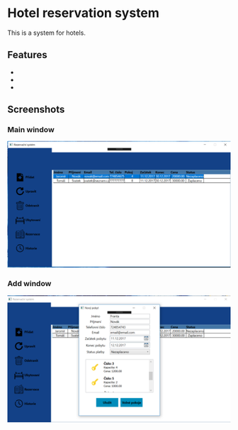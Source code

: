 # Hotel reservation system

This is a system for hotels.

## Features
*
*
*


## Screenshots

### Main window
<img src="https://github.com/tomassvatek/Hotel-reservation-system/blob/master/Screenshots/Main.png" width="700">

### Add window
<img src="https://github.com/tomassvatek/Hotel-reservation-system/blob/master/Screenshots/AddGuest.png" width="700">
